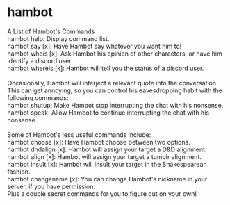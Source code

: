 # hambot

A List of Hambot's Commands<br>
  hambot help: Display command list. <br>
  hambot say [x]: Have Hambot say whatever you want him to!<br>
  hambot whois [x]: Ask Hambot his opinion of other characters, or have him identify a discord user.<br>
  hambot whereis [x]: Hambot will tell you the status of a discord user.<br>
<br>
Occasionally, Hambot will interject a relevant quote into the conversation. This can get annoying, so you can control his eavesdropping habit with the following commands:<br>
  hambot shutup: Make Hambot stop interrupting the chat with his nonsense.<br>
  hambot speak: Allow Hambot to continue interrupting the chat with his nonsense.<br>
<br>
Some of Hambot's less useful commands include:<br>
  hambot choose [x]: Have Hambot choose between two options.<br>
  hambot dndalign [x]: Hambot will assign your target a D&D alignment.<br>
  hambot align [x]: Hambot will assign your target a tumblr alignment.<br>
  hambot insult [x]: Hambot will insult your target in the Shakespearean fashion.<br>
  hambot changename [x]: You can change Hambot's nickname in your server, if you have permission.<br>
Plus a couple secret commands for you to figure out on your own!
